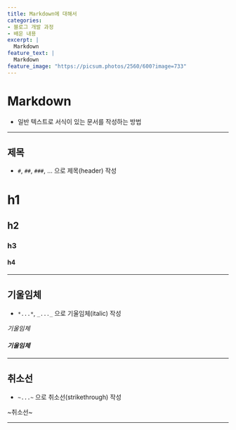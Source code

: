 ```yaml
---
title: Markdown에 대해서
categories:
- 블로그 개발 과정
- 배운 내용
excerpt: |
  Markdown
feature_text: |
  Markdown
feature_image: "https://picsum.photos/2560/600?image=733"
---
```


# Markdown
- 일반 텍스트로 서식이 있는 문서를 작성하는 방법

---

## 제목
- `#`, `##`, `###`, ... 으로 제목(header) 작성

# h1
## h2
### h3
#### h4

---
## 기울임체
- `*...*`, `_..._` 으로 기울임체(italic) 작성

*기울임체*

#### _기울임체_

---
## 취소선
- `~...~` 으로 취소선(strikethrough) 작성

~취소선~

---
